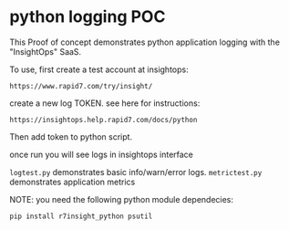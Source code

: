 # python logging POC

This Proof of concept demonstrates python application logging with the "InsightOps" SaaS. 

To use, first create a test account at insightops:

```
https://www.rapid7.com/try/insight/
```

create a new log TOKEN. see here for instructions:

```
https://insightops.help.rapid7.com/docs/python
```

Then add token to python script. 

once run you will see logs in insightops interface

`logtest.py` demonstrates basic info/warn/error logs.
`metrictest.py` demonstrates application metrics

NOTE: you need the following python module dependecies:

```
pip install r7insight_python psutil
```